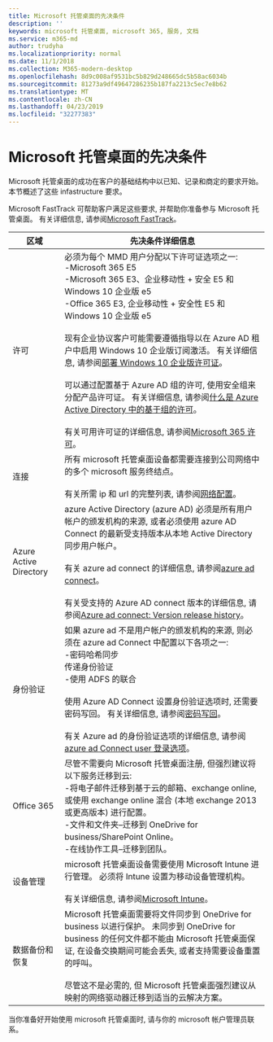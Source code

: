 ```yaml
---
title: Microsoft 托管桌面的先决条件
description: ''
keywords: microsoft 托管桌面, microsoft 365, 服务, 文档
ms.service: m365-md
author: trudyha
ms.localizationpriority: normal
ms.date: 11/1/2018
ms.collection: M365-modern-desktop
ms.openlocfilehash: 8d9c008af9531bc5b829d248665dc5b58ac6034b
ms.sourcegitcommit: 81273a9df49647286235b187fa2213c5ec7e8b62
ms.translationtype: MT
ms.contentlocale: zh-CN
ms.lasthandoff: 04/23/2019
ms.locfileid: "32277383"
---
```

# <a name="prerequisites-for-microsoft-managed-desktop"></a>Microsoft 托管桌面的先决条件

<!--This topic is the target for a "Learn more" link in the Admin Portal (aka.ms/prereq-azure); do not delete.-->
<!--from Prerequisites -->

Microsoft 托管桌面的成功在客户的基础结构中以已知、记录和商定的要求开始。 本节概述了这些 infastructure 要求。 

Microsoft FastTrack 可帮助客户满足这些要求, 并帮助你准备参与 Microsoft 托管桌面。 有关详细信息, 请参阅[Microsoft FastTrack](https://fasttrack.microsoft.com/about)。 

区域 | 先决条件详细信息
--- | ---
许可 | 必须为每个 MMD 用户分配以下许可证选项之一:<br>-Microsoft 365 E5<br>-Microsoft 365 E3、企业移动性 + 安全 E5 和 Windows 10 企业版 e5<br>-Office 365 E3, 企业移动性 + 安全性 E5 和 Windows 10 企业版 e5<br><br>现有企业协议客户可能需要遵循指导以在 Azure AD 租户中启用 Windows 10 企业版订阅激活。 有关详细信息, 请参阅[部署 Windows 10 企业版许可证](https://docs.microsoft.com/windows/deployment/deploy-enterprise-licenses#enabling-subscription-activation-with-an-existing-ea)。<br><br>可以通过配置基于 Azure AD 组的许可, 使用安全组来分配产品许可证。 有关详细信息, 请参阅[什么是 Azure Active Directory 中的基于组的许可](https://docs.microsoft.com/en-us/azure/active-directory/fundamentals/active-directory-licensing-whatis-azure-portal)。<br><br>有关可用许可证的详细信息, 请参阅[Microsoft 365 许可](https://www.microsoft.com/microsoft-365/compare-all-microsoft-365-plans)。
连接 |  所有 microsoft 托管桌面设备都需要连接到公司网络中的多个 microsoft 服务终结点。<br><br>有关所需 ip 和 url 的完整列表, 请参阅[网络配置](../get-ready/network.md)。 
Azure Active Directory |    azure Active Directory (azure AD) 必须是所有用户帐户的颁发机构的来源, 或者必须使用 azure AD Connect 的最新受支持版本从本地 Active Directory 同步用户帐户。<br><br>有关 azure ad connect 的详细信息, 请参阅[azure ad connect](https://docs.microsoft.com/azure/active-directory/hybrid/whatis-azure-ad-connect)。<br><br>有关受支持的 Azure AD connect 版本的详细信息, 请参阅[Azure ad connect: Version release history](https://docs.microsoft.com/azure/active-directory/hybrid/reference-connect-version-history)。
身份验证 |    如果 azure ad 不是用户帐户的颁发机构的来源, 则必须在 azure ad Connect 中配置以下各项之一:<br>-密码哈希同步<br>传递身份验证<br>-使用 ADFS 的联合<br><br>使用 Azure AD Connect 设置身份验证选项时, 还需要密码写回。 有关详细信息, 请参阅[密码写回](https://docs.microsoft.com/azure/active-directory/authentication/howto-sspr-writeback)。 <br><br>有关 Azure ad 的身份验证选项的详细信息, 请参阅[azure ad Connect user 登录选项](https://docs.microsoft.com/azure/active-directory/connect/active-directory-aadconnect-user-signin)。
Office 365 |    尽管不需要向 Microsoft 托管桌面注册, 但强烈建议将以下服务迁移到云:<br>-将电子邮件迁移到基于云的邮箱、exchange online, 或使用 exchange online 混合 (本地 exchange 2013 或更高版本) 进行配置。<br>-文件和文件夹–迁移到 OneDrive for business/SharePoint Online。<br>-在线协作工具–迁移到团队。
设备管理 | microsoft 托管桌面设备需要使用 Microsoft Intune 进行管理。 必须将 Intune 设置为移动设备管理机构。<br><br>有关详细信息, 请参阅[Microsoft Intune](https://www.microsoft.com/cloud-platform/microsoft-intune)。 
数据备份和恢复 | Microsoft 托管桌面需要将文件同步到 OneDrive for business 以进行保护。 未同步到 OneDrive for business 的任何文件都不能由 Microsoft 托管桌面保证, 在设备交换期间可能会丢失, 或者支持需要设备重置的呼叫。<br><br>尽管这不是必需的, 但 Microsoft 托管桌面强烈建议从映射的网络驱动器迁移到适当的云解决方案。  

当你准备好开始使用 microsoft 托管桌面时, 请与你的 microsoft 帐户管理员联系。 
